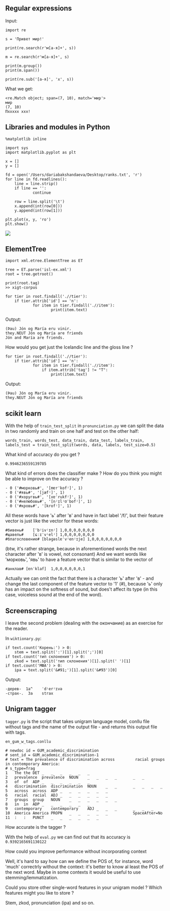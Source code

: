 ## Regular expressions  

Input:  

    import re

    s = 'Привет мир!'

    print(re.search(r'м[а-я]+', s))

    m = re.search(r'м[а-я]+', s)
    
    print(m.group())
    print(m.span())

    print(re.sub('[а-я]', 'x', s))

What we get:  

    <re.Match object; span=(7, 10), match='мир'>
    мир
    (7, 10)
    Пxxxxx xxx!
    
## Libraries and modules in Python  

    %matplotlib inline

    import sys
    import matplotlib.pyplot as plt

    x = []
    y = []

    fd = open('/Users/dariabakshandaeva/Desktop/ranks.txt', 'r')
    for line in fd.readlines():
        line = line.strip()
        if line == '':
                continue
	
        row = line.split('\t')
        x.append(int(row[0]))
        y.append(int(row[1]))

    plt.plot(x, y, 'ro')
    plt.show()
    
![](https://i.imgur.com/T35PFKW.png)

## ElementTree  

    import xml.etree.ElementTree as ET

    tree = ET.parse('isl-ex.xml')
    root = tree.getroot()

    print(root.tag)
    >> xigt-corpus

    for tier in root.findall('.//tier'):
        if tier.attrib['id'] == 'n':
                for item in tier.findall('.//item'):
                        print(item.text)
                        
Output:  

    (Þau) Jón og María eru vinir.
    they.NEUT Jón og María are friends
    Jón and María are friends.
    
How would you get just the Icelandic line and the gloss line ?  

    for tier in root.findall('.//tier'):
        if tier.attrib['id'] == 'n':
                for item in tier.findall('.//item'):
                    if item.attrib['tag'] != "T":
                        print(item.text)
                        
Output:  

    (Þau) Jón og María eru vinir.
    they.NEUT Jón og María are friends
    
## scikit learn  

With the help of `train_test_split` in `pronunciation.py` we can split the data in two randomly and train on one half and test on the other half:  

    words_train, words_test, data_train, data_test, labels_train, labels_test = train_test_split(words, data, labels, test_size=0.5)

What kind of accuracy do you get ?  

`0.9946236559139785`

What kind of errors does the classifier make ? How do you think you might be able to improve on the accuracy ?  

    - 0 ('#морковь#', '[mɐrˈkofʲ]', 1)
    - 0 ('#явь#', '[jæfʲ]', 1)
    - 0 ('#хоругвь#', '[xɐˈrukfʲ]', 1) 
    - 0 ('#нелюбовь#', '[nʲɪlʲʊˈbofʲ]', 1)
    - 0 ('#кровь#', '[krofʲ]', 1)

All these words have 'ь' after 'в' and have in fact label '/f/', but their feature vector is just like the vector for these words:  

    #бивень#	[ˈbʲivʲɪnʲ]	1,0,0,0,0,0,0,0
    #щавель#	[ɕːɪˈvʲelʲ]	1,0,0,0,0,0,0,0
    #благословение#	[bləɡəslɐˈvʲenʲɪje]	1,0,0,0,0,0,0,0
(btw, it's rather strange, because in aforementioned words the next character after 'в' is vowel, not consonant)
And we want words like 'морковь', 'явь' to have a feature vector that is similar to the vector of  

    #анклав# [ɐnˈklaf]	1,0,0,0,0,0,0,1
    
Actually we can omit the fact that there is a character 'ь' after 'в' - and change the last component of the feature vector to '1' (#), because 'ь' only has an impact on the softness of sound, but does't affect its type (in this case, voiceless sound at the end of the word).  

## Screenscraping  

I leave the second problem (dealing with the окончание) as an exercise for the reader.  

In `wiktionary.py`:  

    if text.count('Корень:') > 0:
        stem = text.split(':')[1].split(';')[0]
    if text.count('тип склонения') > 0:
        zkod = text.split('тип склонения')[1].split(' ')[1]    
    if text.count('МФА') > 0:
        ipa = text.split('&#91;')[1].split('&#93')[0]
        
Output:  

    -дерев-	 1a^	ˈdʲerʲɪvə
    -страх-.  3a	strax
    
## Unigram tagger  

`tagger.py` is the script that takes unigram language model, conllu file without tags and the name of the output file - and returns this output file with tags.  

`en_gum_w_tags.conllu`

    # newdoc id = GUM_academic_discrimination
    # sent_id = GUM_academic_discrimination-1
    # text = The prevalence of discrimination across         racial groups in contemporary America:
    # s_type=frag
    1	The	the	DET	_	_	_	_	_	_
    2	prevalence	prevalence	NOUN	_	_	_	_	    _	_
    3	of	of	ADP	_	_	_	_	_	_
    4	discrimination	discrimination	NOUN	_	_	    _	_	_	_
    5	across	across	ADP	_	_	_	_	_	_
    6	racial	racial	ADJ	_	_	_	_	_	_
    7	groups	group	NOUN	_	_	_	_	_	_
    8	in	in	ADP	_	_	_	_	_	_
    9	contemporary	contemporary	ADJ	_	_	_	    _	_	_
    10	America	America	PROPN	_	_	_	_	_	        SpaceAfter=No
    11	:	:	PUNCT	_	_	_	_	_	_
    
    
How accurate is the tagger ?  

With the help of `eval.py` we can find out that its accuracy is `0.9392165691130122`  

How could you improve performance without incorporating context  

Well, it's hard to say how can we define the POS of, for instance, word 'much' correctrly without the context: it's better to know al least the POS of the next word. Maybe in some contexts it would be useful to use stemming/lemmatization.  

Could you store other single-word features in your unigram model ? Which features might you like to store ?  

Stem, zkod, pronunciation (ipa) and so on.   

